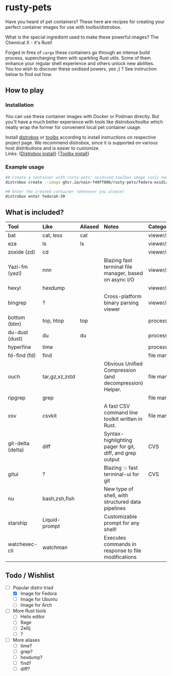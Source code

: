 # rusty-pets

Have you heard of pet containers?
These here are recipes for creating your perfect container images for use with toolbx/distrobox.

What is the special ingredient used to make these powerful images?
The Chemical X - it's Rust!

Forged in fires of `cargo` these containers go through an intense build process, supercharging them
with sparkling Rust utils. Some of them enhance your regular shell experience and others unlock new abilities.  
You too wish to discover these oxidised powers, yes ;) ? See instruction below to find out how.


## How to play

### Installation

You can use these container images with Docker or Podman directly. But you'll have a much better experience
with tools like distrobox/toolbx which neatly wrap the former for convenient local pet container usage.

Install [distrobox] or [toolbx] according to install instructions on respective project page.
We recommend distrobox, since it is supported on various host distributions and is easier to customize.  
Links: {[Distrobox install]} {[Toolbx install]}

[distrobox]: https://distrobox.it
[toolbx]: https://containertoolbx.org/
[Distrobox install]: https://github.com/89luca89/distrobox?tab=readme-ov-file#installation
[Toolbx install]: https://containertoolbx.org/install/

### Example usage

```bash
## Create a container with rusty-pets' oxidised toolbox image (only need to do this once)
distrobox create --image ghcr.io/nain-f49ff806/rusty-pets/fedora-oxidized.toolbox:latest --name fedoraX-39

## Enter the created container (whenever you please)
distrobox enter fedoraX-39
```


## What is included?

| Tool              | Like           | Aliased | Notes                                                    | Category          |
|:------------------|:---------------|:--------|:---------------------------------------------------------|:------------------|
| bat               | cat, less      | cat     |                                                          | viewer/navigation |
| eza               | ls             | ls      |                                                          | viewer/navigation |
| zoxide (zd)       | cd             |         |                                                          | viewer/navigation |
| Yazi-fm (yazi)    | nnn            |         | Blazing fast terminal file manager, based on async I/O   | viewer/navigation |
| hexyl             | hexdump        |         |                                                          | viewer/navigation |
| bingrep           | ?              |         | Cross-platform binary parsing viewer                     | viewer/navigation |
| bottom (btm)      | top, htop      | top     |                                                          | process/system    |
| du-dust (dust)    | du             | du      |                                                          | process/system    |
| hyperfine         | time           |         |                                                          | process/system    |
| fd-find (fd)      | find           |         |                                                          | file manipulation |
| ouch              | tar,gz,xz,zstd |         | Obvious Unified Compression (and decompression) Helper.  | file manipulation |
| ripgrep           | grep           |         |                                                          | file manipulation |
| xsv               | csvkit         |         | A fast CSV command line toolkit written in Rust.         | file manipulation |
| git-delta (delta) | diff           |         | Syntax-highlighting pager for git, diff, and grep output | CVS               |
| gitui             | ?              |         | Blazing 💥 fast terminal-ui for git                      | CVS               |
| nu                | bash,zsh,fish  |         | New type of shell, with structured data pipelines        |                   |
| starship          | Liquid-prompt  |         | Customizable prompt for any shell!                       |                   |
| watchexec-cli     | watchman       |         | Executes commands in response to file modifications      |                   |


## Todo / Wishlist

- [ ] Popular distro triad
  - [x] Image for Fedora
  - [ ] Image for Ubuntu
  - [ ] Image for Arch
- [ ] More Rust tools
  - [ ] Helix editor
  - [ ] Rage
  - [ ] Zellij
  - [ ] ?
- [ ] More aliases
  - [ ] time?
  - [ ] grep?
  - [ ] hexdump?
  - [ ] find?
  - [ ] diff?